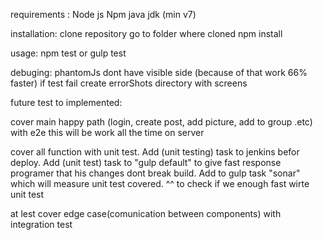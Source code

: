 requirements :
Node js
Npm 
java jdk (min v7)

installation:
clone repository
go to folder where cloned
npm install

usage:
npm test or gulp test


debuging: 
phantomJs dont have visible side (because of that work 66% faster)
if test fail create errorShots directory with screens

future test to implemented:

cover main happy path (login, create post, add picture, add to group .etc)  
with e2e this will be work all the time on server  

cover all function with unit test. 
Add (unit testing) task to jenkins befor deploy.
Add (unit test) task to "gulp default" to give fast response programer that his changes dont break build.
Add to gulp task "sonar" which will measure unit test covered. ^^ to check if we enough fast wirte unit test 

at lest 
cover edge case(comunication between components) with integration test



  

